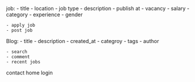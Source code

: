job:
    - title
    - location
    - job type
    - description
    - publish at
    - vacancy
    - salary
    - category
    - experience
    - gender
    

    - apply job
    - post job 
Blog:
    - title
    - description
    - created_at
    - categroy
    - tags
    - author


    - search 
    - comment
    - recent jobs


contact
home
login